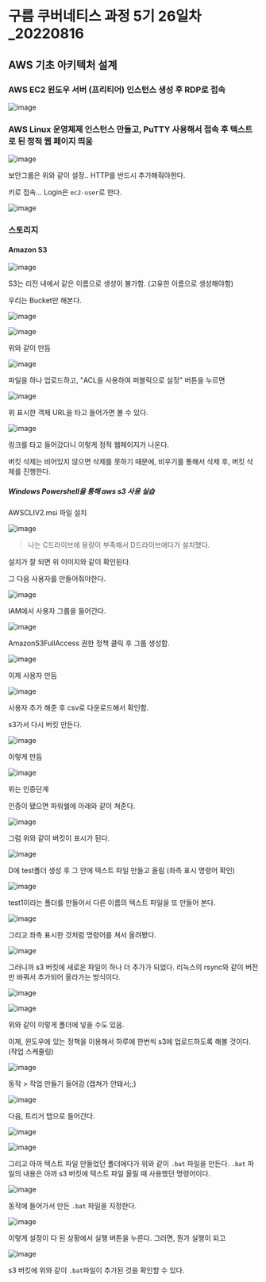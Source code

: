 # 구름 쿠버네티스 과정 5기 26일차\_20220816

## AWS 기초 아키텍처 설계

### AWS EC2 윈도우 서버 (프리티어) 인스턴스 생성 후 RDP로 접속

![image](https://user-images.githubusercontent.com/78403443/184793935-d4e18561-4512-45b2-83e9-d53ff4ba8fbc.png)

### AWS Linux 운영체제 인스턴스 만들고, PuTTY 사용해서 접속 후 텍스트로 된 정적 웹 페이지 띄움

![image](https://user-images.githubusercontent.com/78403443/184805822-a333916d-38d1-4b01-bd6f-9df423978f3e.png)

보안그룹은 위와 같이 설정.. HTTP를 반드시 추가해줘야한다.

키로 접속... Login은 `ec2-user`로 한다.

![image](https://user-images.githubusercontent.com/78403443/184803864-99d9d26a-ef58-4b53-b0c4-e199fb7abf5b.png)

### 스토리지

#### Amazon S3

![image](https://user-images.githubusercontent.com/78403443/184810756-8ae7554e-0783-4adb-b13e-06d0014e0ae2.png)

S3는 리전 내에서 같은 이름으로 생성이 불가함. (고유한 이름으로 생성해야함)

우리는 Bucket만 해본다.

![image](https://user-images.githubusercontent.com/78403443/184813139-2b2f47b5-020d-48fa-bd58-274b96d7dc15.png)

![image](https://user-images.githubusercontent.com/78403443/184812689-407457ee-1766-4e66-935c-0c9c34c01a6d.png)

위와 같이 만듬

![image](https://user-images.githubusercontent.com/78403443/184814061-a60d5acf-7d5c-48e8-953c-c46b89167f0e.png)

파일을 하나 업로드하고, "ACL을 사용하여 퍼블릭으로 설정" 버튼을 누르면 

![image](https://user-images.githubusercontent.com/78403443/184814210-61cb4c37-438e-460b-96fc-72dd608084bd.png)

위 표시한 객체 URL을 타고 들어가면 볼 수 있다.

![image](https://user-images.githubusercontent.com/78403443/184814289-69a637fb-92cc-45ec-b05b-a8f7f9bff3b6.png)

링크를 타고 들어갔더니 이렇게 정적 웹페이지가 나온다.

버킷 삭제는 비어있지 않으면 삭제를 못하기 때문에, 비우기를 통해서 삭제 후, 버킷 삭제를 진행한다.

##### Windows Powershell을 통해 aws s3 사용 실습

AWSCLIV2.msi 파일 설치

![image](https://user-images.githubusercontent.com/78403443/184818651-9a003451-2ad5-4a5f-a723-03261b1050cb.png)

> 나는 C드라이브에 용량이 부족해서 D드라이브에다가 설치했다.

설치가 잘 되면 위 이미지와 같이 확인된다.

그 다음 사용자를 만들어줘야한다.

![image](https://user-images.githubusercontent.com/78403443/184818977-321da1e9-2a85-4ceb-8e32-fc7deafddd12.png)

IAM에서 사용자 그룹을 들어간다.

![image](https://user-images.githubusercontent.com/78403443/184819061-454e071e-e52f-4cc6-b9ec-6a815b6b9b5f.png)

AmazonS3FullAccess 권한 정책 클릭 후 그룹 생성함.

![image](https://user-images.githubusercontent.com/78403443/184819344-603d75b4-26b4-4160-ac24-c5aa8320ef65.png)

이제 사용자 만듬

![image](https://user-images.githubusercontent.com/78403443/184819819-dd5c1cc0-f9eb-49d2-a3b0-fe8c9dd2995f.png)

사용자 추가 해준 후 csv로 다운로드해서 확인함.

s3가서 다시 버킷 만든다.

![image](https://user-images.githubusercontent.com/78403443/184820379-366f68e1-58ae-477c-8a91-5c97e9d5a3ea.png)

이렇게 만듬

![image](https://user-images.githubusercontent.com/78403443/184820729-5faea603-31e5-454e-94c6-14ee34f9f025.png)

위는 인증단계

인증이 됐으면 파워쉘에 아래와 같이 쳐준다.

![image](https://user-images.githubusercontent.com/78403443/184820908-7a1a06e2-2276-4258-a370-9244e310a41a.png)

그럼 위와 같이 버킷이 표시가 된다.

![image](https://user-images.githubusercontent.com/78403443/184822061-d2fcc772-d6bb-41bc-aaa5-cdbcf93d6458.png)

D에 test폴더 생성 후 그 안에 텍스트 파일 만들고 올림 (좌측 표시 명령어 확인)

![image](https://user-images.githubusercontent.com/78403443/184822182-b59b2b68-a26a-498c-b988-9330e9b6fe17.png)

test1이라는 폴더를 만들어서 다른 이름의 텍스트 파일을 또 만들어 본다.

![image](https://user-images.githubusercontent.com/78403443/184822682-d369dcc9-6331-422a-954a-4d9d6196da20.png)

그리고 좌측 표시한 것처럼 명령어를 쳐서 올려봤다.

![image](https://user-images.githubusercontent.com/78403443/184822911-0ac8068c-f1fd-4ef9-a39f-34a1d151942d.png)

그러니까 s3 버킷에 새로운 파일이 하나 더 추가가 되었다. 리눅스의 rsync와 같이 버전만 바꿔서 추가되어 올라가는 방식이다.

![image](https://user-images.githubusercontent.com/78403443/184823678-2c59b3d3-d68a-414a-b202-0f4a31adf9b9.png)

![image](https://user-images.githubusercontent.com/78403443/184823780-bfa5ae77-6ba4-4c43-9e88-18bd7ce9a24f.png)

위와 같이 이렇게 폴더에 넣을 수도 있음.

이제, 윈도우에 있는 정책을 이용해서 하루에 한번씩 s3에 업로드하도록 해볼 것이다. (작업 스케줄링)

![image](https://user-images.githubusercontent.com/78403443/184826982-703e00a8-1c9b-46a8-9b3b-54d4c31e3e8b.png)

동작 > 작업 만들기 들어감 (캡쳐가 안돼서;;)

![image](https://user-images.githubusercontent.com/78403443/184827338-0d083683-acf6-4be1-bc36-3413b1a5f487.png)

다음, 트리거 탭으로 들어간다.

![image](https://user-images.githubusercontent.com/78403443/184827656-e7a7b469-e184-439b-b935-179da1993443.png)

![image](https://user-images.githubusercontent.com/78403443/184828050-3688f1be-aae6-444d-aa99-3d3ef0bcc5e7.png)

그리고 아까 텍스트 파일 만들었던 폴더에다가 위와 같이  `.bat` 파일을 만든다. `.bat` 파일의 내용은 아까 s3 버킷에 텍스트 파일 올릴 때 사용했던 명령어이다.

![image](https://user-images.githubusercontent.com/78403443/184828459-7185dc60-e73d-43ba-8f16-350d70109423.png)

동작에 들어가서 만든 `.bat` 파일을 지정한다.

![image](https://user-images.githubusercontent.com/78403443/184828880-6003d3fd-2a24-4f96-b30e-58a7f6fced67.png)

이렇게 설정이 다 된 상황에서 실행 버튼을 누른다. 그러면, 뭔가 실행이 되고

![image](https://user-images.githubusercontent.com/78403443/184829320-3e5b7220-190e-4a42-be61-550bb37dc83a.png)

s3 버킷에 위와 같이 `.bat`파일이 추가된 것을 확인할 수 있다.
